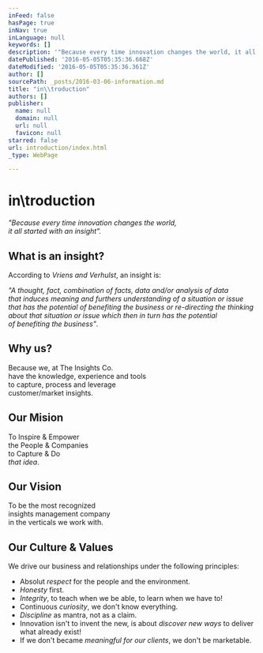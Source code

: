 ```yaml
---
inFeed: false
hasPage: true
inNav: true
inLanguage: null
keywords: []
description: '"Because every time innovation changes the world, it all started with an insight".'
datePublished: '2016-05-05T05:35:36.668Z'
dateModified: '2016-05-05T05:35:36.361Z'
author: []
sourcePath: _posts/2016-03-06-information.md
title: "in\\troduction"
authors: []
publisher:
  name: null
  domain: null
  url: null
  favicon: null
starred: false
url: introduction/index.html
_type: WebPage

---
```

# in\\troduction

_"Because every time innovation changes the world,  
it all started with an insight"._

## What is an insight?

According to _Vriens and Verhulst_, an insight is:

_"A thought, fact, combination of facts, data and/or analysis of data  
that induces meaning and furthers understanding of a situation or issue  
that has the potential of benefiting the business or re-directing the thinking  
about that situation or issue which then in turn has the potential  
of benefiting the business"_.

## Why us?

Because we, at The Insights Co.  
have the knowledge, experience and tools  
to capture, process and leverage  
customer/market insights.

## Our Mision

To Inspire & Empower  
the People & Companies  
to Capture & Do  
_that idea_.

## Our Vision

To be the most recognized  
insights management company  
in the verticals we work with.

## Our Culture & Values

We drive our business and relationships under the following principles:

* Absolut _respect_ for the people and the environment.
* _Honesty_ first.
* _Integrity_, to teach when we be able, to learn when we have to!
* Continuous _curiosity_, we don't know everything.
* _Discipline_ as mantra, not as a claim.
* Innovation isn't to invent the new, is about _discover new ways_ to deliver what already exist!
* If we don't became _meaningful for our clients_, we don't be marketable.